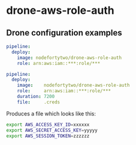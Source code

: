# drone-aws-role-auth

## Drone configuration examples
```yaml
pipeline:
  deploy:
    image: nodefortytwo/drone-aws-role-auth
    role: arn:aws:iam::***:role/***
```

```yaml
pipeline:
  deploy:
    image:    nodefortytwo/drone-aws-role-auth
    role:     arn:aws:iam::***:role/***
    duration: 7200
    file:     .creds
```

Produces a file which looks like this:

```sh
export AWS_ACCESS_KEY_ID=xxxxxx
export AWS_SECRET_ACCESS_KEY=yyyyy
export AWS_SESSION_TOKEN=zzzzzz
```
